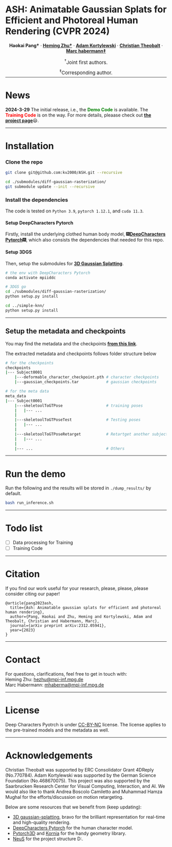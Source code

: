 # ASH: Animatable Gaussian Splats for Efficient and Photoreal Human Rendering (CVPR 2024)

  <p align="center">
    <strong>Haokai Pang&dagger;</strong>
    ·    
    <a href="https://people.mpi-inf.mpg.de/~hezhu/"><strong>Heming Zhu&dagger;</strong></a>
    ·
    <a href="https://gvrl.mpi-inf.mpg.de/"><strong>Adam Kortylewski</strong></a>
    ·
    <a href="https://people.mpi-inf.mpg.de/~theobalt/"><strong>Christian Theobalt</strong></a>
    ·
    <a href="https://people.mpi-inf.mpg.de/~mhaberma/"><strong>Marc habermann&ddagger;</strong></a>
  </p> 
  <p align="center" style="font-size:15px; margin-bottom:-5px !important;"><sup>&dagger;</sup>Joint first authors.</p>
  <p align="center" style="font-size:15px; margin-bottom:-10px !important;"><sup>&ddagger;</sup>Corresponding author.</p>

---

# News
**2024-3-29** The initial release, i.e., the <strong><font color=green>Demo Code</font></strong> is available. The <strong><font color=red>Training Code</font></strong> is on the way. For more details, pleaase check out <a href="https://vcai.mpi-inf.mpg.de/projects/ash/"><strong>the project page</strong></a>:smiley:.

---

# Installation
### Clone the repo
```bash
git clone git@github.com:kv2000/ASH.git --recursive

cd ./submodules/diff-gaussian-rasterization/
git submodule update --init --recursive
```
### Install the dependencies

The code is tested on ```Python 3.9```, ```pytorch 1.12.1```, and ```cuda 11.3```.


#### Setup DeepCharacters Pytorch

Firstly, install the underlying clothed human body model, :fireworks:<a href="https://github.com/kv2000/DeepCharacters_Pytorch"><strong>DeepCharacters Pytorch</strong></a>:fireworks:, which also consists the dependencies that needed for this repo.

#### Setup 3DGS

Then, setup the submodules for <a href="https://github.com/graphdeco-inria/gaussian-splatting"><strong>3D Gaussian Splatting</strong></a>.

```bash
# the env with DeepCharacters Pytorch
conda activate mpiiddc 

# 3DGS go
cd ./submodules/diff-gaussian-rasterization/
python setup.py install

cd ../simple-knn/
python setup.py install
```

---
## Setup the metadata and checkpoints
You may find the metadata and the checkpoints <a href="https://gvv-assets.mpi-inf.mpg.de/ASH/"><strong>from this link</strong></a>. 

The extracted metadata and checkpoints follows folder structure below

```bash
# for the checkpoints
checkpoints
|--- Subject0001
    |---deformable_character_checkpoint.pth # character checkpoints
    |---gaussian_checkpoints.tar            # gaussian checkpoints

# for the meta data
meta_data
|--- Subject0001
    |---skeletoolToGTPose                   # training poses
    |   |--- ... 
    |
    |---skeletoolToGTPoseTest               # Testing poses
    |   |--- ...
    |
    |---skeletoolToGTPoseRetarget           # Retartget another subject's pose
    |   |--- ...
    |
    |--- ...                                # Others

```

---
# Run the demo 
Run the following and the results will be stored in ```./dump_results/``` by default.

```bash
bash run_inference.sh
```

---
# Todo list

- [ ] Data processing for Training
- [ ] Training Code

---

# Citation

If you find our work useful for your research, please, please, please consider citing our paper!

```
@article{pang2023ash,
  title={Ash: Animatable gaussian splats for efficient and photoreal human rendering},
  author={Pang, Haokai and Zhu, Heming and Kortylewski, Adam and Theobalt, Christian and Habermann, Marc},
  journal={arXiv preprint arXiv:2312.05941},
  year={2023}
}
```

---

# Contact
For questions, clarifications, feel free to get in touch with:  
Heming Zhu: hezhu@mpi-inf.mpg.de  
Marc Habermann: mhaberma@mpi-inf.mpg.de  

---
# License
Deep Characters Pyotrch is under [CC-BY-NC](https://creativecommons.org/licenses/by-nc/4.0/) license. The license applies to the pre-trained models and the metadata as well.

---
# Acknowledgements
Christian Theobalt was supported by ERC Consolidator Grant 4DReply (No.770784). Adam Kortylewski was supported by the German Science Foundation (No.468670075). This project was also supported by the Saarbrucken Research Center for Visual Computing, Interaction, and AI. We would also like to thank Andrea Boscolo Camiletto and Muhammad Hamza Mughal for the efforts/discussion on motion retargeting.

Below are some resources that we benefit from (keep updating):

- <a href="https://github.com/graphdeco-inria/gaussian-splatting">3D gaussian-splatting</a>, bravo for the brilliant representation for real-time and high-quality rendering.
- <a href="https://github.com/kv2000/DeepCharacters_Pytorch">DeepCharacters Pytorch</a> for the human character model.
- <a href="https://pytorch3d.org/">Pytorch3D</a> and <a href="https://github.com/kornia/kornia">Kornia</a> for the handy geometry library.
- <a href="https://github.com/Totoro97/NeuS">NeuS</a> for the project structure D:.
